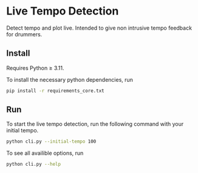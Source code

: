 # Live Tempo Detection

Detect tempo and plot live. Intended to give non intrusive tempo feedback for drummers.

## Install

Requires Python $\ge$ 3.11.

To install the necessary python dependencies, run 

```bash
pip install -r requirements_core.txt
```

## Run

To start the live tempo detection, run the following command with your initial tempo.

```bash
python cli.py --initial-tempo 100
```

To see all availible options, run 

```bash
python cli.py --help
```
